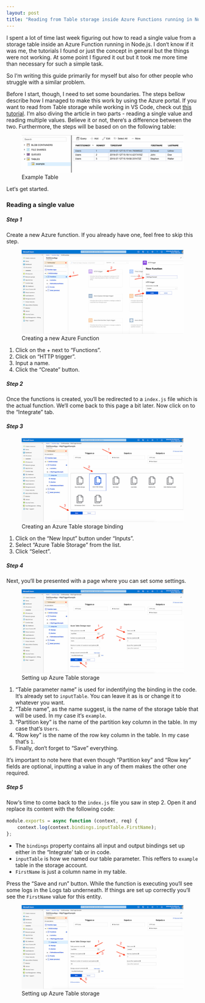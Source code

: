 ```yaml
---
layout: post
title: "Reading from Table storage inside Azure Functions running in Node.js"
---
```


I spent a lot of time last week figuring out how to read a single value from a storage table inside an Azure Function running in Node.js. I don‘t know if it was me, the tutorials I found or just the concept in general but the things were not working. At some point I figured it out but it took me more time than necessary for such a simple task.

So I‘m writing this guide primarily for myself but also for other people who struggle with a similar problem.

Before I start, though, I need to set some boundaries. The steps bellow describe how I managed to make this work by using the Azure portal. If you want to read from Table storage while working in VS Code, check out [this tutorial](https://docs.microsoft.com/en-us/azure/cosmos-db/table-storage-how-to-use-nodejs). I‘m also diving the article in two parts - reading a single value and reading multiple values. Believe it or not, there‘s a difference between the two. Furthermore, the steps will be based on on the following table:

<figure>
  <img src="/assets/img/reading-from-table-storage-inside-azure-functions-running-in-nodejs/Example-Table.jpg" alt="Example Table">
  <figcaption>Example Table</figcaption>
</figure>

Let‘s get started.

### Reading a single value

##### Step 1

Create a new Azure function. If you already have one, feel free to skip this step.

<figure>
  <img src="/assets/img/reading-from-table-storage-inside-azure-functions-running-in-nodejs/creating-a-new-azure-function.jpg" alt="Creating a new Azure Function">
  <figcaption>Creating a new Azure Function</figcaption>
</figure>

1. Click on the + next to “Functions”.
2. Click on “HTTP trigger”.
3. Input a name.
4. Click the “Create” button.

##### Step 2

Once the functions is created, you‘ll be redirected to a `index.js` file which is the actual function. We‘ll come back to this page a bit later. Now click on to the “Integrate” tab.

##### Step 3

<figure>
  <img src="/assets/img/reading-from-table-storage-inside-azure-functions-running-in-nodejs/select-storage-table-binding.jpg" alt="Creating an Azure Table storage binding">
  <figcaption>Creating an Azure Table storage binding</figcaption>
</figure>

1. Click on the “New Input” button under “Inputs”.
2. Select “Azure Table Storage” from the list.
3. Click “Select”.

##### Step 4

Next, you‘ll be presented with a page where you can set some settings.

<figure>
  <img src="/assets/img/reading-from-table-storage-inside-azure-functions-running-in-nodejs/setting-up-azure-storage.jpg" alt="Setting up Azure Table storage">
  <figcaption>Setting up Azure Table storage</figcaption>
</figure>

1. “Table parameter name” is used for indentifying the binding in the code. It‘s already set to `inputTable`. You can leave it as is or change it to whatever you want.
2. “Table name”, as the name suggest, is the name of the storage table that will be used. In my case it‘s `example`.
3. “Partition key” is the name of the partition key column in the table. In my case that‘s `Users`.
4. “Row key” is the name of the row key column in the table. In my case that‘s `1`.
5. Finally, don‘t forget to “Save” everything.

It‘s important to note here that even though “Partition key” and “Row key” fields are optional, inputting a value in any of them makes the other one required.

##### Step 5

Now‘s time to come back to the `index.js` file you saw in step 2. Open it and replace its content with the following code:

```js
module.exports = async function (context, req) {
    context.log(context.bindings.inputTable.FirstName);
};
```

* The `bindings` property contains all input and output bindings set up either in the “Integrate’ tab or in code.
* `inputTable` is how we named our table parameter. This reffers to `example` table in the storage account.
* `FirstName` is just a column name in my table.

Press the “Save and run” button. While the function is executing you‘ll see some logs in the Logs tab underneath. If things are set up correctly you‘ll see the `FirstName` value for this entity.

<figure>
  <img src="/assets/img/reading-from-table-storage-inside-azure-functions-running-in-nodejs/setting-up-azure-storage.jpg" alt="Setting up Azure Table storage">
  <figcaption>Setting up Azure Table storage</figcaption>
</figure>



